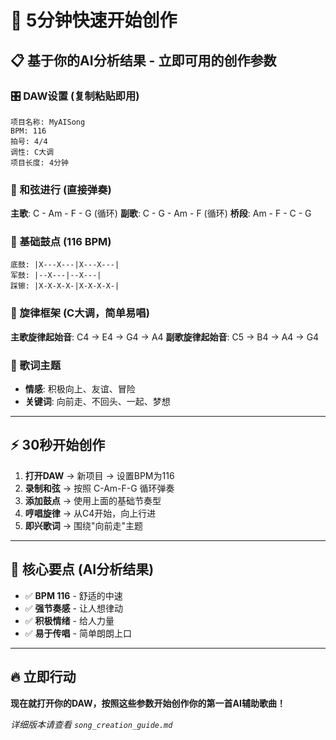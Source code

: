 # 🚀 5分钟快速开始创作

## 📋 基于你的AI分析结果 - 立即可用的创作参数

### 🎛️ DAW设置 (复制粘贴即用)
```
项目名称: MyAISong
BPM: 116
拍号: 4/4
调性: C大调
项目长度: 4分钟
```

### 🎸 和弦进行 (直接弹奏)
**主歌**: C - Am - F - G (循环)
**副歌**: C - G - Am - F (循环)
**桥段**: Am - F - C - G

### 🥁 基础鼓点 (116 BPM)
```
底鼓: |X---X---|X---X---|
军鼓: |--X---|--X---|  
踩镲: |X-X-X-X-|X-X-X-X-|
```

### 🎵 旋律框架 (C大调，简单易唱)
**主歌旋律起始音**: C4 → E4 → G4 → A4
**副歌旋律起始音**: C5 → B4 → A4 → G4

### 🎤 歌词主题
- **情感**: 积极向上、友谊、冒险
- **关键词**: 向前走、不回头、一起、梦想

---

## ⚡ 30秒开始创作

1. **打开DAW** → 新项目 → 设置BPM为116
2. **录制和弦** → 按照 C-Am-F-G 循环弹奏
3. **添加鼓点** → 使用上面的基础节奏型
4. **哼唱旋律** → 从C4开始，向上行进
5. **即兴歌词** → 围绕"向前走"主题

---

## 🎯 核心要点 (AI分析结果)
- ✅ **BPM 116** - 舒适的中速
- ✅ **强节奏感** - 让人想律动
- ✅ **积极情绪** - 给人力量
- ✅ **易于传唱** - 简单朗朗上口

---

## 🔥 立即行动
**现在就打开你的DAW，按照这些参数开始创作你的第一首AI辅助歌曲！**

*详细版本请查看 `song_creation_guide.md`* 